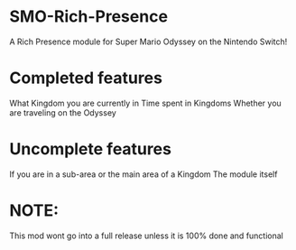 # SMO-Rich-Presence
A Rich Presence module for Super Mario Odyssey on the Nintendo Switch!

# Completed features

What Kingdom you are currently in
Time spent in Kingdoms
Whether you are traveling on the Odyssey

# Uncomplete features

If you are in a sub-area or the main area of a Kingdom
The module itself

# NOTE:

This mod wont go into a full release unless it is 100% done and functional
